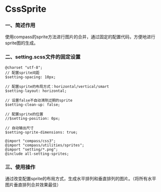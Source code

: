 # CssSprite

### 一、简述作用<br />

使用compass的sprite方法进行图片的合并，通过固定的配置代码，方便地进行sprite图的生成。

### 二、setting.scss文件的固定设置<br />

    @charset "utf-8";
    // 配置sprite间距
    $setting-spacing: 10px;
    
    // 配置sprite的布局方式：horizontal/vertical/smart
    $setting-layout: horizontal;
    
    // 设置false不自动清除过期的sprite
    $setting-clean-up: false;
    
    // 配置sprite的位置
    //$setting-position: 0px;
    
    // 自动输出尺寸
    $setting-sprite-dimensions: true;
    
    @import "compass/css3";
    @import "compass/utilities/sprites";
    @import "setting/*.png";
    @include all-setting-sprites;

### 三、使用操作<br />
通过改变配置sprite的布局方式，生成水平排列和垂直排列的图片。（将所有水平图片垂直排列合并效果最佳）<br />




